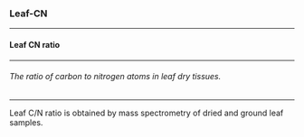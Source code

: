 ### Leaf-CN



------
#### Leaf CN ratio



------
###### The ratio of carbon to nitrogen atoms in leaf dry tissues.



------
Leaf C/N ratio is obtained by mass spectrometry of dried and ground leaf samples.